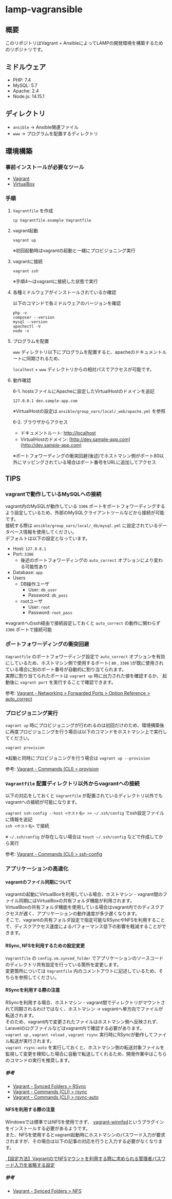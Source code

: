 # lamp-vagransible

## 概要

このリポジトリはVagrant + AnsibleによってLAMPの開発環境を構築するためのリポジトリです。

## ミドルウェア

* PHP: 7.4
* MySQL: 5.7
* Apache: 2.4
* Node.js: 14.15.1

## ディレクトリ

* `ansible` → Ansible関連ファイル
* `www` → プログラムを配置するディレクトリ

## 環境構築

### 事前インストールが必要なツール

* [Vagrant](https://www.vagrantup.com/)
* [VirtualBox](https://www.virtualbox.org/)

### 手順

1. `Vagrantfile` を作成

    `cp Vagrantfile.example Vagrantfile`

2. vagrant起動

    `vagrant up`

    ※初回起動時はvagrantの起動と一緒にプロビジョニング実行

3. vagrantに接続

    `vagrant ssh`

    ※手順4〜はvagrantに接続した状態で実行

4. 各種ミドルウェアがインストールされているか確認

    以下のコマンドで各ミドルウェアのバージョンを確認

    `php -v`  
    `composer --version`  
    `mysql --version`  
    `apachectl -V`  
    `node -v`

5. プログラムを配置

    `www` ディレクトリ以下にプログラムを配置すると、apacheのドキュメントルートに同期されるため、  

    `localhost` +  `www` ディレクトリからの相対パスでアクセスが可能です。

6. 動作確認

    6-1. hostsファイルにApacheに設定したVirtualHostのドメインを追記

      `127.0.0.1 dev.sample-app.com`

      ※VirtualHostの設定は `ansible/group_vars/local/_web/apache.yml` を参照

    6-2. ブラウザからアクセス

      * ドキュメントルート: [http://localhost](http://localhost)
      * VirtualHostのドメイン: [http://dev.sample-app.com](http://dev.sample-app.com)

      ※ポートフォワーディングの衝突回避(後述)でホストマシン側がポート80以外にマッピングされている場合はポート番号をURLに追加してアクセス

## TIPS

### vagrantで動作しているMySQLへの接続

vagrant内のMySQLが動作している `3306` ポートをポートフォワーディングするよう設定しているため、外部のMySQLクライアントツールなどから接続が可能です。  
接続する際は `ansible/group_vars/local/_db/mysql.yml` に設定されているデータベース情報を使用してください。  
デフォルトは以下の設定となっています。

* Host: `127.0.0.1`
* Port: `3306`
  * 後述のポートフォワーディングの `auto_correct` オプションにより変わる可能性あり
* Database: `app`
* Users
  * DB操作ユーザ
    * User: `db_user`
    * Password: `db_pass`
  * rootユーザ
    * User: `root`
    * Password: `root_pass`

※vagrantへのssh経由で接続設定しておくと `auto_correct` の動作に関わらず `3306` ポートで接続可能

### ポートフォワーディングの衝突回避

`Vagrantfile` のポートフォワーディング設定で `auto_correct` オプションを有効にしているため、ホストマシン側で使用するポート( `80` , `3306` )が既に使用されている場合に別のポート番号が自動的に割り当てられます。  
実際に割り当てられたポートは `vagrant up` 時に出力された値を確認するか、 起動後に `vagrant port` を実行することで確認できます。

参考: [Vagrant - Networking > Forwarded Ports > Option Reference > auto_correct](https://www.vagrantup.com/docs/networking/forwarded_ports#auto_correct)

### プロビジョニング実行

`vagrant up` 時にプロビジョニングが行われるのは初回だけのため、環境構築後に再度プロビジョニングを行う場合は以下のコマンドをホストマシン上で実行してください。

`vagrant provision`

※起動と同時にプロビジョニングを行う場合は `vagrant up --provision`

参考: [Vagrant - Commands (CLI) > provision](https://www.vagrantup.com/docs/cli/provision)

### `Vagrantfile` 配置ディレクトリ以外からvagrantへの接続

以下の対応をしておくと `Vagrantfile` が配置されているディレクトリ以外でもvagrantへの接続が可能になります。

`vagrant ssh-config --host <ホスト名> >> ~/.ssh/config` でssh設定ファイルに情報を追記  
`ssh <ホスト名>` で接続

※ `~/.ssh/config` が存在しない場合は `touch ~/.ssh/config` などで作成してから実行

参考: [Vagrant - Commands (CLI) > ssh-config](https://www.vagrantup.com/docs/cli/ssh_config)

### アプリケーションの高速化

#### vagrantのファイル同期について

vagrantの起動にVirtualBoxを利用している場合、ホストマシン - vagrant間のファイル同期にはVirtualBoxの共有フォルダ機能が利用されます。  
VirtualBoxの共有フォルダ機能を使用している場合はvagrant内でのディスクアクセスが遅く、アプリケーションの動作速度が多少遅くなります。  
そこで、vagrantの共有フォルダ設定で指定可能なRSyncやNFSを利用することで、ディスクアクセス速度によるパフォーマンス低下の影響を軽減することができます。

#### RSync, NFSを利用するための設定変更

`Vagrantfile` の `config.vm.synced_folder` でアプリケーションのソースコードのディレクトリ共有設定を行っている箇所を変更します。  
変更箇所については `Vagrantfile` 内のコメントアウトに記述しているため、そちらを参照してください。

#### RSyncを利用する際の注意

RSyncを利用する場合、ホストマシン - vagrant間でディレクトリがマウントされて同期されるわけではなく、ホストマシン → vagrantへ単方向でファイルが転送されます。  
そのため、vagrant内で変更されたファイルはホストマシン側へ反映されず、Laravelのログファイルなどはvagrant内で確認する必要があります。  
`vagrant up` , `vagrant reload` , `vagrant rsync` 実行時にRSyncが動作してファイル転送が実行されます。  
`vagrant rsync-auto` を実行しておくと、ホストマシン側の転送対象ファイルを監視して変更を検知した場合に自動で転送してくれるため、開発作業中はこちらのコマンドの実行を推奨します。

##### 参考

* [Vagrant - Synced Folders > RSync](https://www.vagrantup.com/docs/synced-folders/rsync)
* [Vagrant - Commands (CLI) > rsync](https://www.vagrantup.com/docs/cli/rsync)
* [Vagrant - Commands (CLI) > rsync-auto](https://www.vagrantup.com/docs/cli/rsync-auto)

#### NFSを利用する際の注意

Windowsでは標準ではNFSを使用できず、 [vagrant-winnfsd](https://github.com/winnfsd/vagrant-winnfsd)というプラグインをインストールする必要があるようです。  
また、NFSを使用するとvagrant起動時にホストマシンのパスワード入力が要求されますが、その場合は以下の記事の対応を行うと入力する必要がなくなります。  

[【設定方法】VagrantのでNFSマウントを利用する際に求められる管理者パスワード入力を省略する設定](https://t-cr.jp/memo/1ae163834b866d3b8)

##### 参考

* [Vagrant - Synced Folders > NFS](https://www.vagrantup.com/docs/synced-folders/nfs)
